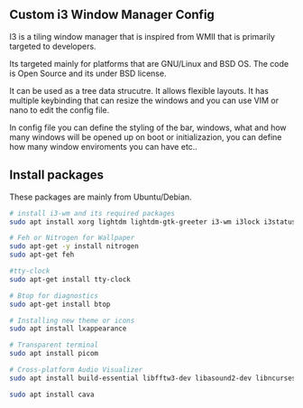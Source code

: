 ## Custom i3 Window Manager Config

I3 is a tiling window manager that is inspired from WMII that is primarily targeted to developers. 

Its targeted mainly for platforms that are GNU/Linux and BSD OS. The code is Open Source and its under BSD license.

It can be used as a tree data strucutre. It allows flexible layouts. It has multiple keybinding that can resize the windows and you can use VIM or nano to edit the config file.

In config file you can define the styling of the bar, windows, what and how many windows will be opened up on boot or initializazion, you can define how many window enviroments you can have etc..


## Install packages
These packages are mainly from Ubuntu/Debian.

```bash
# install i3-wm and its required packages
sudo apt install xorg lightdm lightdm-gtk-greeter i3-wm i3lock i3status i3blocks dmenu terminator

# Feh or Nitrogen for Wallpaper
sudo apt-get -y install nitrogen
sudo apt-get feh

#tty-clock
sudo apt-get install tty-clock

# Btop for diagnostics
sudo apt-get install btop

# Installing new theme or icons
sudo apt install lxappearance

# Transparent terminal 
sudo apt install picom

# Cross-platform Audio Visualizer
sudo apt install build-essential libfftw3-dev libasound2-dev libncursesw5-dev libpulse-dev libtool automake autoconf-archive libiniparser-dev libsdl2-2.0-0 libsdl2-dev libpipewire-0.3-dev libjack-jackd2-dev pkgconf

sudo apt install cava

```
